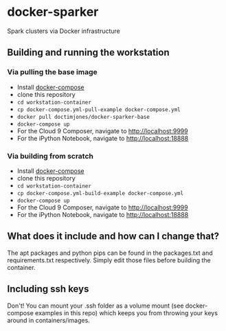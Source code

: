 # docker-sparker
Spark clusters via Docker infrastructure

## Building and running the workstation

### Via pulling the base image

* Install [docker-compose](https://github.com/docker/compose/releases)
* clone this repository
* `cd workstation-container`
* `cp docker-compose.yml-pull-example docker-compose.yml`
* `docker pull doctimjones/docker-sparker-base`
* `docker-compose up`
* For the Cloud 9 Composer, navigate to [http://localhost:9999](http://localhost:9999)
* For the iPython Notebook, navigate to [http://localhost:18888](http://localhost:18888)

### Via building from scratch

* Install [docker-compose](https://github.com/docker/compose/releases)
* clone this repository
* `cd workstation-container`
* `cp docker-compose.yml-build-example docker-compose.yml`
* `docker-compose up`
* For the Cloud 9 Composer, navigate to [http://localhost:9999](http://localhost:9999)
* For the iPython Notebook, navigate to [http://localhost:18888](http://localhost:18888)

## What does it include and how can I change that?

The apt packages and python pips can be found in the packages.txt and requirements.txt respectively.
Simply edit those files before building the container.

## Including ssh keys

Don't! You can mount your .ssh folder as a volume mount (see docker-compose examples in this repo) which keeps you from throwing your keys around in containers/images.
